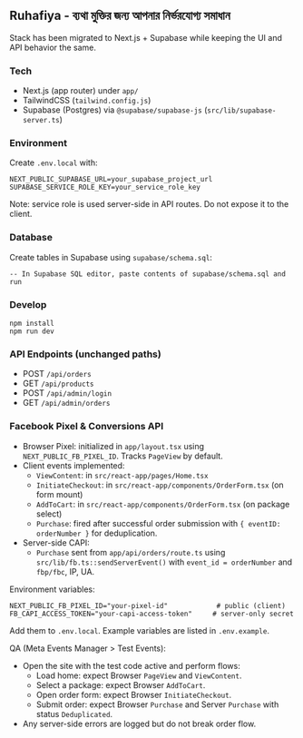 ## Ruhafiya - ব্যথা মুক্তির জন্য আপনার নির্ভরযোগ্য সমাধান

Stack has been migrated to Next.js + Supabase while keeping the UI and API behavior the same.

### Tech
- Next.js (app router) under `app/`
- TailwindCSS (`tailwind.config.js`)
- Supabase (Postgres) via `@supabase/supabase-js` (`src/lib/supabase-server.ts`)

### Environment
Create `.env.local` with:
```
NEXT_PUBLIC_SUPABASE_URL=your_supabase_project_url
SUPABASE_SERVICE_ROLE_KEY=your_service_role_key
```

Note: service role is used server-side in API routes. Do not expose it to the client.

### Database
Create tables in Supabase using `supabase/schema.sql`:
```
-- In Supabase SQL editor, paste contents of supabase/schema.sql and run
```

### Develop
```
npm install
npm run dev
```

### API Endpoints (unchanged paths)
- POST `/api/orders`
- GET `/api/products`
- POST `/api/admin/login`
- GET `/api/admin/orders`

### Facebook Pixel & Conversions API
- Browser Pixel: initialized in `app/layout.tsx` using `NEXT_PUBLIC_FB_PIXEL_ID`. Tracks `PageView` by default.
- Client events implemented:
  - `ViewContent`: in `src/react-app/pages/Home.tsx`
  - `InitiateCheckout`: in `src/react-app/components/OrderForm.tsx` (on form mount)
  - `AddToCart`: in `src/react-app/components/OrderForm.tsx` (on package select)
  - `Purchase`: fired after successful order submission with `{ eventID: orderNumber }` for deduplication.
- Server-side CAPI:
  - `Purchase` sent from `app/api/orders/route.ts` using `src/lib/fb.ts::sendServerEvent()` with `event_id = orderNumber` and `fbp/fbc`, IP, UA.

Environment variables:
```
NEXT_PUBLIC_FB_PIXEL_ID="your-pixel-id"            # public (client)
FB_CAPI_ACCESS_TOKEN="your-capi-access-token"     # server-only secret
```
Add them to `.env.local`. Example variables are listed in `.env.example`.

QA (Meta Events Manager > Test Events):
- Open the site with the test code active and perform flows:
  - Load home: expect Browser `PageView` and `ViewContent`.
  - Select a package: expect Browser `AddToCart`.
  - Open order form: expect Browser `InitiateCheckout`.
  - Submit order: expect Browser `Purchase` and Server `Purchase` with status `Deduplicated`.
- Any server-side errors are logged but do not break order flow.
